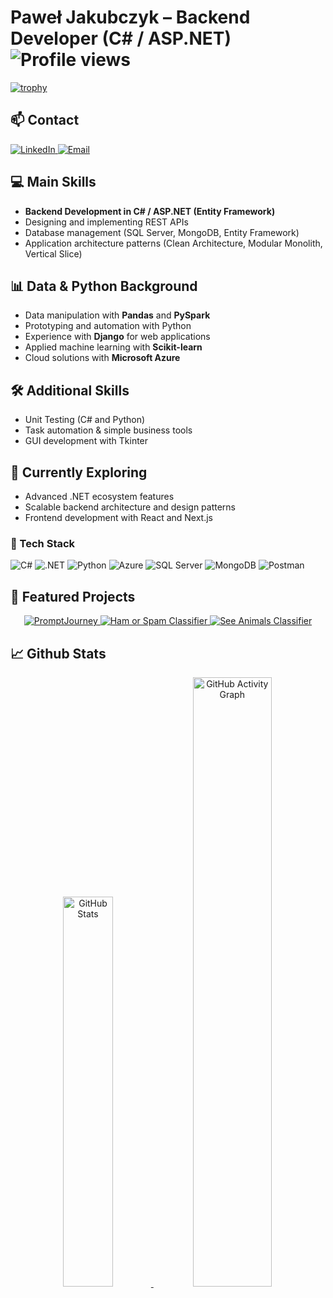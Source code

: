 # Paweł Jakubczyk – Backend Developer (C# / ASP.NET) ![Profile views](https://komarev.com/ghpvc/?username=PawelJakubczyk&color=blue)
[![trophy](https://github-profile-trophy.vercel.app/?username=PawelJakubczyk&theme=onedark)](https://github.com/ryo-ma/github-profile-trophy)

## 📫 Contact  

<p align="left">
  <a href="https://www.linkedin.com/in/pawe%C5%82-jakubczyk-3b9175224/">
    <img src="https://img.shields.io/badge/LinkedIn-Paweł%20Jakubczyk-blue?style=for-the-badge&logo=linkedin" alt="LinkedIn"/>
  </a>
  <a href="mailto:pawel.jakubczyk@gmail.com">
    <img src="https://img.shields.io/badge/Email-pawel.jakubczyk%40gmail.com-red?style=for-the-badge&logo=gmail&logoColor=white" alt="Email"/>
  </a>
</p>

## 💻 Main Skills

* **Backend Development in C# / ASP.NET (Entity Framework)**
* Designing and implementing REST APIs
* Database management (SQL Server, MongoDB, Entity Framework)
* Application architecture patterns (Clean Architecture, Modular Monolith, Vertical Slice)
    
## 📊 Data & Python Background

* Data manipulation with **Pandas** and **PySpark**
* Prototyping and automation with Python
* Experience with **Django** for web applications
* Applied machine learning with **Scikit-learn**
* Cloud solutions with **Microsoft Azure**

## 🛠 Additional Skills

* Unit Testing (C# and Python)
* Task automation & simple business tools
* GUI development with Tkinter

## 🚀 Currently Exploring

* Advanced .NET ecosystem features
* Scalable backend architecture and design patterns
* Frontend development with React and Next.js

### 🔧 Tech Stack  
![C#](https://img.shields.io/badge/-C%23-239120?style=flat&logo=c-sharp&logoColor=white)
![.NET](https://img.shields.io/badge/-.NET-512BD4?style=flat&logo=dotnet&logoColor=white)
![Python](https://img.shields.io/badge/-Python-3776AB?style=flat&logo=python&logoColor=white)
![Azure](https://img.shields.io/badge/-Azure-0078D4?style=flat&logo=microsoft-azure&logoColor=white)
![SQL Server](https://img.shields.io/badge/-SQL%20Server-CC2927?style=flat&logo=microsoftsqlserver&logoColor=white)
![MongoDB](https://img.shields.io/badge/-MongoDB-47A248?style=flat&logo=mongodb&logoColor=white)
![Postman](https://img.shields.io/badge/-Postman-FF6C37?style=flat&logo=postman&logoColor=white)

## 🌟 Featured Projects

<p align="center">
  <a href="https://github.com/PawelJakubczyk/PromptJourney">
    <img src="https://github-readme-stats.vercel.app/api/pin/?username=PawelJakubczyk&repo=PromptJourney&theme=onedark" alt="PromptJourney"/>
  </a>
  <a href="https://github.com/PawelJakubczyk/mln_ham_or_spam_classifier">
    <img src="https://github-readme-stats.vercel.app/api/pin/?username=PawelJakubczyk&repo=mln_ham_or_spam_classifier&theme=onedark" alt="Ham or Spam Classifier"/>
  </a>
  <a href="https://github.com/PawelJakubczyk/mln_see_animals_classifier">
    <img src="https://github-readme-stats.vercel.app/api/pin/?username=PawelJakubczyk&repo=mln_see_animals_classifier&theme=onedark" alt="See Animals Classifier"/>
  </a>
</p>


## 📈 Github Stats

<p align="center">
  <a href="https://github.com/PawelJakubczyk/github-readme-stats">
    <img src="https://github-readme-stats.vercel.app/api?username=PawelJakubczyk" alt="GitHub Stats" width="40%" style="display:inline-block;"/>
  </a>
  <img src="https://github-readme-activity-graph.vercel.app/graph?username=PawelJakubczyk&theme=default" alt="GitHub Activity Graph" width="50%" style="display:inline-block;"/>
</p>


